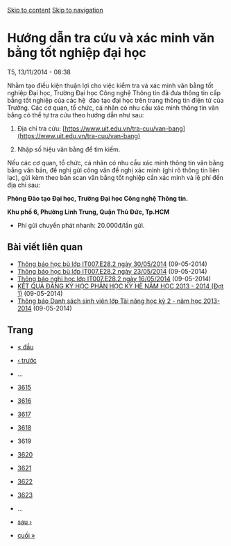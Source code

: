 [Skip to content](https://daa.uit.edu.vn/thongbao/huong-dan-tra-cuu-va-xac-minh-van-bang-tot-nghiep-dai-hoc?page=3618#main)
 [Skip to navigation](https://daa.uit.edu.vn/thongbao/huong-dan-tra-cuu-va-xac-minh-van-bang-tot-nghiep-dai-hoc?page=3618#main-nav)

Hướng dẫn tra cứu và xác minh văn bằng tốt nghiệp đại học
=========================================================

T5, 13/11/2014 - 08:38

Nhằm tạo điều kiện thuận lợi cho việc kiểm tra và xác minh văn bằng tốt nghiệp Đại học, Trường Đại học Công nghệ Thông tin đã đưa thông tin cấp bằng tốt nghiệp của các hệ  đào tạo đại học trên trang thông tin điện tử của Trường. Các cơ quan, tổ chức, cá nhân có nhu cầu xác minh thông tin văn bằng có thể tự tra cứu theo hướng dẫn như sau:

1.  Địa chỉ tra cứu: [https://www.uit.edu.vn/tra-cuu/van-bang](https://www.uit.edu.vn/tra-cuu/van-bang)
    
2.  Nhập số hiệu văn bằng để tìm kiếm.

Nếu các cơ quan, tổ chức, cá nhân có nhu cầu xác minh thông tin văn bằng bằng văn bản, đề nghị gửi công văn đề nghị xác minh (ghi rõ thông tin liên lạc), gửi kèm theo bản scan văn bằng tốt nghiệp cần xác minh và lệ phí đến địa chỉ sau:  

**Phòng Đào tạo Đại học, Trường Đại học Công nghệ Thông tin.**

**Khu phố 6, Phường Linh Trung, Quận Thủ Đức, Tp.HCM**

*   Phí gửi chuyển phát nhanh: 20.000đ/lần gửi.

Bài viết liên quan
------------------

*   [Thông báo học bù lớp IT007.E28.2 ngày 30/05/2014](https://daa.uit.edu.vn/thongbao/thong-bao-hoc-bu-lop-it007e282-ngay-30052014)
     (09-05-2014)
*   [Thông báo học bù lớp IT007.E28.2 ngày 23/05/2014](https://daa.uit.edu.vn/thongbao/thong-bao-hoc-bu-lop-it007e282-ngay-23052014)
     (09-05-2014)
*   [Thông báo nghỉ học lớp IT007.E28.2 ngày 16/05/2014](https://daa.uit.edu.vn/thongbao/thong-bao-nghi-hoc-lop-it007e282-ngay-16052014)
     (09-05-2014)
*   [KẾT QUẢ ĐĂNG KÝ HỌC PHẦN HỌC KỲ HÈ NĂM HỌC 2013 - 2014 (Đợt 1)](https://daa.uit.edu.vn/thongbao/ket-qua-dang-ky-hoc-phan-hoc-ky-he-nam-hoc-2013-2014-dot-1)
     (09-05-2014)
*   [Thông báo Danh sách sinh viên lớp Tài năng học kỳ 2 - năm học 2013-2014](https://daa.uit.edu.vn/thongbao/thong-bao-danh-sach-sinh-vien-lop-tai-nang-hoc-ky-2-nam-hoc-2013-2014)
     (09-05-2014)

Trang
-----

*   [« đầu](https://daa.uit.edu.vn/thongbao/huong-dan-tra-cuu-va-xac-minh-van-bang-tot-nghiep-dai-hoc "Đến trang đầu tiên")
    
*   [‹ trước](https://daa.uit.edu.vn/thongbao/huong-dan-tra-cuu-va-xac-minh-van-bang-tot-nghiep-dai-hoc?page=3617 "Đến trang kế trước")
    
*   …
*   [3615](https://daa.uit.edu.vn/thongbao/huong-dan-tra-cuu-va-xac-minh-van-bang-tot-nghiep-dai-hoc?page=3614 "Đến trang 3615")
    
*   [3616](https://daa.uit.edu.vn/thongbao/huong-dan-tra-cuu-va-xac-minh-van-bang-tot-nghiep-dai-hoc?page=3615 "Đến trang 3616")
    
*   [3617](https://daa.uit.edu.vn/thongbao/huong-dan-tra-cuu-va-xac-minh-van-bang-tot-nghiep-dai-hoc?page=3616 "Đến trang 3617")
    
*   [3618](https://daa.uit.edu.vn/thongbao/huong-dan-tra-cuu-va-xac-minh-van-bang-tot-nghiep-dai-hoc?page=3617 "Đến trang 3618")
    
*   3619
*   [3620](https://daa.uit.edu.vn/thongbao/huong-dan-tra-cuu-va-xac-minh-van-bang-tot-nghiep-dai-hoc?page=3619 "Đến trang 3620")
    
*   [3621](https://daa.uit.edu.vn/thongbao/huong-dan-tra-cuu-va-xac-minh-van-bang-tot-nghiep-dai-hoc?page=3620 "Đến trang 3621")
    
*   [3622](https://daa.uit.edu.vn/thongbao/huong-dan-tra-cuu-va-xac-minh-van-bang-tot-nghiep-dai-hoc?page=3621 "Đến trang 3622")
    
*   [3623](https://daa.uit.edu.vn/thongbao/huong-dan-tra-cuu-va-xac-minh-van-bang-tot-nghiep-dai-hoc?page=3622 "Đến trang 3623")
    
*   …
*   [sau ›](https://daa.uit.edu.vn/thongbao/huong-dan-tra-cuu-va-xac-minh-van-bang-tot-nghiep-dai-hoc?page=3619 "Đến trang kế sau")
    
*   [cuối »](https://daa.uit.edu.vn/thongbao/huong-dan-tra-cuu-va-xac-minh-van-bang-tot-nghiep-dai-hoc?page=3863 "Đến trang cuối cùng")